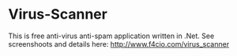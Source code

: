 # Virus-Scanner
This is free anti-virus anti-spam application written in .Net. See screenshoots and details here: http://www.f4cio.com/virus_scanner
